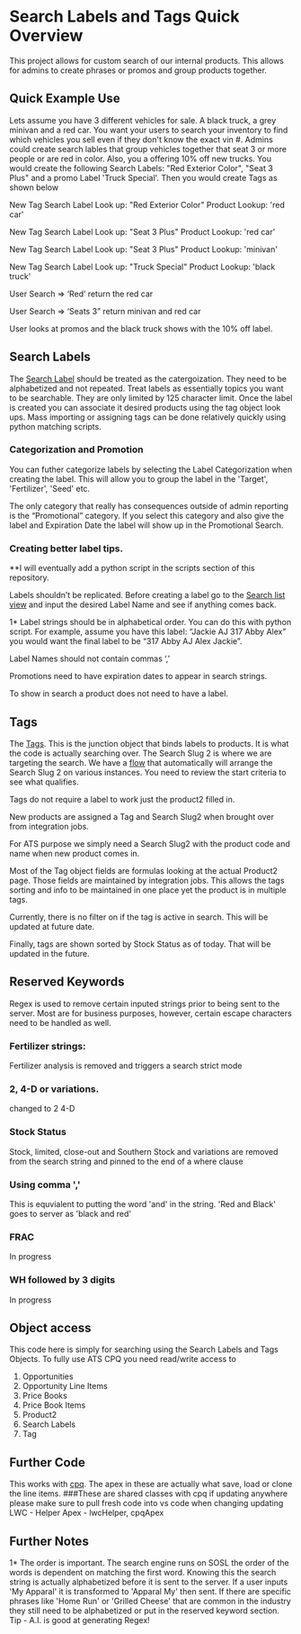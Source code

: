 # Search Labels and Tags Quick Overview

This project allows for custom search of our internal products. This allows for admins to create phrases or promos and group products together. 

## Quick Example Use 
Lets assume you have 3 different vehicles for sale.  A black truck, a grey minivan and a red car. You want your users to search your inventory to find which vehicles you sell even if they don't know the exact vin #. Admins could create search lables that group vehicles together that seat 3 or more people or are red in color. Also, you a offering 10% off new trucks. You would create the following Search Labels: "Red Exterior Color", "Seat 3 Plus" and a promo Label 'Truck Special'.  Then you would create Tags as shown below

New Tag Search Label Look up: "Red Exterior Color" Product Lookup: 'red car'

New Tag Search Label Look up: "Seat 3 Plus" Product Lookup: 'red car'

New Tag Search Label Look up: "Seat 3 Plus" Product Lookup: 'minivan'

New Tag Search Label Look up: "Truck Special" Product Lookup: 'black truck'

User Search => ‘Red’ return the red car

User Search => ‘Seats 3” return minivan and red car

User looks at promos and the black truck shows with the 10% off label. 

## Search Labels
The [Search Label](https://advancedturf.lightning.force.com/lightning/setup/ObjectManager/01I6T000002uYCd/Details/view) should be treated as the catergoization. They need to be alphabetized and not repeated. Treat labels as essentially topics you want to be searchable. They are only limited by 125 character limit. Once the label is created you can associate it desired products using the tag object look ups. Mass importing or assigning tags can be done relatively quickly using python matching scripts. 


### Categorization and Promotion
You can futher categorize labels by selecting the Label Categorization when creating the label. This will allow you to group the label in the 'Target', 'Fertilizer', 'Seed' etc. 

The only category that really has consequences outside of admin reporting is the “Promotional” category. If you select this category and also give the label and Expiration Date the label will show up in the Promotional Search. 

### Creating better label tips. 
**I will eventually add a python script in the scripts section of this repository. 

Labels shouldn’t be replicated. Before creating a label go to the [Search list view](https://advancedturf.lightning.force.com/lightning/o/Search_Label__c/list?filterName=00B6T000007TReVUAW) and input the desired Label Name and see if anything comes back. 

1* Label strings should be in alphabetical order. You can do this with python script. For example, assume you have this label: “Jackie AJ 317 Abby Alex” you would want the final label to be “317 Abby AJ Alex Jackie”.

Label Names should not contain commas ‘,’

Promotions need to have expiration dates to appear in search strings. 

To show in search a product does not need to have a label. 

## Tags
The [Tags](https://advancedturf.lightning.force.com/lightning/setup/ObjectManager/01I6T000002uYCs/Details/view). This is the junction object that binds labels to products. It is what the code is actually searching over. The Search Slug 2 is where we are targeting the search. We have a [flow](https://advancedturf.lightning.force.com/builder_platform_interaction/flowBuilder.app?flowId=301VH000001Gk9ZYAS) that automatically will arrange the Search Slug 2 on various instances. You need to review the start criteria to see what qualifies. 

Tags do not require a label to work just the product2 filled in. 

New products are assigned a Tag and Search Slug2 when brought over from integration jobs. 

For ATS purpose we simply need a Search Slug2 with the product code and name when new product comes in. 

Most of the Tag object fields are formulas looking at the actual Product2 page. Those fields are maintained by integration jobs. This allows the tags sorting and info to be maintained in one place yet the product is in multiple tags. 

Currently, there is no filter on if the tag is active in search. This will be updated at future date. 

Finally, tags are shown sorted by Stock Status as of today. That will be updated in the future. 

## Reserved Keywords

Regex is used to remove certain inputed strings prior to being sent to the server. Most are for business purposes, however, certain escape characters need to be handled as well. 

### Fertilizer strings: 
Fertilizer analysis is removed and triggers a search strict mode
### 2, 4-D or variations. 
changed to 2 4-D
### Stock Status
Stock, limited, close-out and Southern Stock and variations are removed from the search string and pinned to the end of a where clause
### Using comma ','
This is equvialent to putting the word 'and' in the string. 'Red and Black' goes to server as 'black and red'
### FRAC
In progress
### WH followed by 3 digits
In progress

## Object access
This code here is simply for searching using the Search Labels and Tags Objects. To fully use ATS CPQ you need read/write access to 
1. Opportunities
2. Opportunity Line Items
3. Price Books
4. Price Book Items
6. Product2
5. Search Labels
6. Tag

## Further Code
This works with [cpq](https://github.com/ahephner/cpq). The apex in these are actually what save, load or clone the line items. 
###These are shared classes with cpq if updating anywhere please make sure to pull fresh code into vs code when changing updating
LWC - Helper
Apex - lwcHelper, cpqApex

## Further Notes
1* The order is important. The search engine runs on SOSL the order of the words is dependent on matching the first word. Knowing this the search string is actually alphabetized before it is sent to the server. If a user inputs 'My Apparal' it is transformed to 'Apparal My' then sent. If there are specific phrases like 'Home Run' or 'Grilled Cheese' that are common in the industry they still need to be alphabetized or put in the reserved keyword section. Tip - A.I. is good at generating Regex! 
